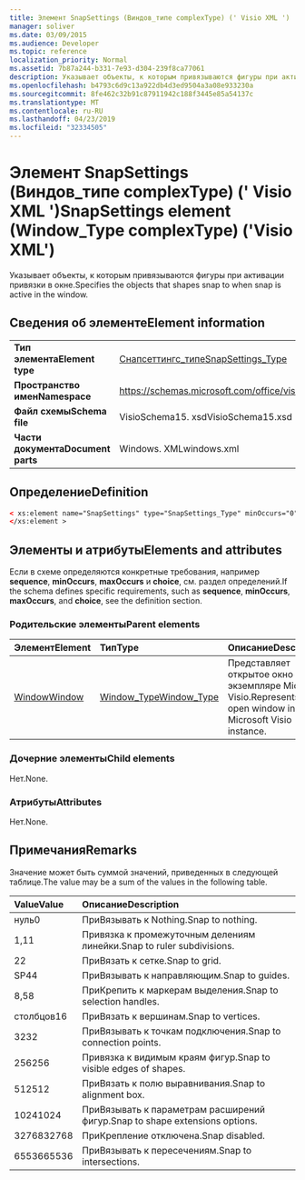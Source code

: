 ```yaml
---
title: Элемент SnapSettings (Виндов_типе complexType) (' Visio XML ')
manager: soliver
ms.date: 03/09/2015
ms.audience: Developer
ms.topic: reference
localization_priority: Normal
ms.assetid: 7b87a244-b331-7e93-d304-239f8ca77061
description: Указывает объекты, к которым привязываются фигуры при активации привязки в окне.
ms.openlocfilehash: b4793c6d9c13a922db4d3ed9504a3a08e933230a
ms.sourcegitcommit: 8fe462c32b91c87911942c188f3445e85a54137c
ms.translationtype: MT
ms.contentlocale: ru-RU
ms.lasthandoff: 04/23/2019
ms.locfileid: "32334505"
---
```

# <a name="snapsettings-element-windowtype-complextype-visio-xml"></a><span data-ttu-id="95392-103">Элемент SnapSettings (Виндов_типе complexType) (' Visio XML ')</span><span class="sxs-lookup"><span data-stu-id="95392-103">SnapSettings element (Window_Type complexType) ('Visio XML')</span></span>

<span data-ttu-id="95392-104">Указывает объекты, к которым привязываются фигуры при активации привязки в окне.</span><span class="sxs-lookup"><span data-stu-id="95392-104">Specifies the objects that shapes snap to when snap is active in the window.</span></span>
  
## <a name="element-information"></a><span data-ttu-id="95392-105">Сведения об элементе</span><span class="sxs-lookup"><span data-stu-id="95392-105">Element information</span></span>

|||
|:-----|:-----|
|<span data-ttu-id="95392-106">**Тип элемента**</span><span class="sxs-lookup"><span data-stu-id="95392-106">**Element type**</span></span> <br/> |[<span data-ttu-id="95392-107">Снапсеттингс_типе</span><span class="sxs-lookup"><span data-stu-id="95392-107">SnapSettings_Type</span></span>](snapsettings_type-complextypevisio-xml.md) <br/> |
|<span data-ttu-id="95392-108">**Пространство имен**</span><span class="sxs-lookup"><span data-stu-id="95392-108">**Namespace**</span></span> <br/> |https://schemas.microsoft.com/office/visio/2012/main  <br/> |
|<span data-ttu-id="95392-109">**Файл схемы**</span><span class="sxs-lookup"><span data-stu-id="95392-109">**Schema file**</span></span> <br/> |<span data-ttu-id="95392-110">VisioSchema15. xsd</span><span class="sxs-lookup"><span data-stu-id="95392-110">VisioSchema15.xsd</span></span>  <br/> |
|<span data-ttu-id="95392-111">**Части документа**</span><span class="sxs-lookup"><span data-stu-id="95392-111">**Document parts**</span></span> <br/> |<span data-ttu-id="95392-112">Windows. XML</span><span class="sxs-lookup"><span data-stu-id="95392-112">windows.xml</span></span>  <br/> |
   
## <a name="definition"></a><span data-ttu-id="95392-113">Определение</span><span class="sxs-lookup"><span data-stu-id="95392-113">Definition</span></span>

```XML
< xs:element name="SnapSettings" type="SnapSettings_Type" minOccurs="0" maxOccurs="1" >
</xs:element >
```

## <a name="elements-and-attributes"></a><span data-ttu-id="95392-114">Элементы и атрибуты</span><span class="sxs-lookup"><span data-stu-id="95392-114">Elements and attributes</span></span>

<span data-ttu-id="95392-115">Если в схеме определяются конкретные требования, например **sequence**, **minOccurs**, **maxOccurs** и **choice**, см. раздел определений.</span><span class="sxs-lookup"><span data-stu-id="95392-115">If the schema defines specific requirements, such as **sequence**, **minOccurs**, **maxOccurs**, and **choice**, see the definition section.</span></span> 
  
### <a name="parent-elements"></a><span data-ttu-id="95392-116">Родительские элементы</span><span class="sxs-lookup"><span data-stu-id="95392-116">Parent elements</span></span>

|<span data-ttu-id="95392-117">**Элемент**</span><span class="sxs-lookup"><span data-stu-id="95392-117">**Element**</span></span>|<span data-ttu-id="95392-118">**Тип**</span><span class="sxs-lookup"><span data-stu-id="95392-118">**Type**</span></span>|<span data-ttu-id="95392-119">**Описание**</span><span class="sxs-lookup"><span data-stu-id="95392-119">**Description**</span></span>|
|:-----|:-----|:-----|
|[<span data-ttu-id="95392-120">Window</span><span class="sxs-lookup"><span data-stu-id="95392-120">Window</span></span>](window-element-windows_type-complextypevisio-xml.md) <br/> |[<span data-ttu-id="95392-121">Window_Type</span><span class="sxs-lookup"><span data-stu-id="95392-121">Window_Type</span></span>](window_type-complextypevisio-xml.md) <br/> |<span data-ttu-id="95392-122">Представляет открытое окно в экземпляре Microsoft Visio.</span><span class="sxs-lookup"><span data-stu-id="95392-122">Represents an open window in a Microsoft Visio instance.</span></span>  <br/> |
   
### <a name="child-elements"></a><span data-ttu-id="95392-123">Дочерние элементы</span><span class="sxs-lookup"><span data-stu-id="95392-123">Child elements</span></span>

<span data-ttu-id="95392-124">Нет.</span><span class="sxs-lookup"><span data-stu-id="95392-124">None.</span></span>
  
### <a name="attributes"></a><span data-ttu-id="95392-125">Атрибуты</span><span class="sxs-lookup"><span data-stu-id="95392-125">Attributes</span></span>

<span data-ttu-id="95392-126">Нет.</span><span class="sxs-lookup"><span data-stu-id="95392-126">None.</span></span>
  
## <a name="remarks"></a><span data-ttu-id="95392-127">Примечания</span><span class="sxs-lookup"><span data-stu-id="95392-127">Remarks</span></span>

<span data-ttu-id="95392-128">Значение может быть суммой значений, приведенных в следующей таблице.</span><span class="sxs-lookup"><span data-stu-id="95392-128">The value may be a sum of the values in the following table.</span></span>
  
|<span data-ttu-id="95392-129">**Value**</span><span class="sxs-lookup"><span data-stu-id="95392-129">**Value**</span></span>|<span data-ttu-id="95392-130">**Описание**</span><span class="sxs-lookup"><span data-stu-id="95392-130">**Description**</span></span>|
|:-----|:-----|
|<span data-ttu-id="95392-131">нуль</span><span class="sxs-lookup"><span data-stu-id="95392-131">0</span></span>  <br/> |<span data-ttu-id="95392-132">ПриВязывать к Nothing.</span><span class="sxs-lookup"><span data-stu-id="95392-132">Snap to nothing.</span></span>  <br/> |
|<span data-ttu-id="95392-133">1,1</span><span class="sxs-lookup"><span data-stu-id="95392-133">1</span></span>  <br/> |<span data-ttu-id="95392-134">Привязка к промежуточным делениям линейки.</span><span class="sxs-lookup"><span data-stu-id="95392-134">Snap to ruler subdivisions.</span></span>  <br/> |
|<span data-ttu-id="95392-135">2</span><span class="sxs-lookup"><span data-stu-id="95392-135">2</span></span>  <br/> |<span data-ttu-id="95392-136">ПриВязать к сетке.</span><span class="sxs-lookup"><span data-stu-id="95392-136">Snap to grid.</span></span>  <br/> |
|<span data-ttu-id="95392-137">SP4</span><span class="sxs-lookup"><span data-stu-id="95392-137">4</span></span>  <br/> |<span data-ttu-id="95392-138">ПриВязывать к направляющим.</span><span class="sxs-lookup"><span data-stu-id="95392-138">Snap to guides.</span></span>  <br/> |
|<span data-ttu-id="95392-139">8,5</span><span class="sxs-lookup"><span data-stu-id="95392-139">8</span></span>  <br/> |<span data-ttu-id="95392-140">ПриКрепить к маркерам выделения.</span><span class="sxs-lookup"><span data-stu-id="95392-140">Snap to selection handles.</span></span>  <br/> |
|<span data-ttu-id="95392-141">столбцов</span><span class="sxs-lookup"><span data-stu-id="95392-141">16</span></span>  <br/> |<span data-ttu-id="95392-142">ПриВязать к вершинам.</span><span class="sxs-lookup"><span data-stu-id="95392-142">Snap to vertices.</span></span>  <br/> |
|<span data-ttu-id="95392-143">32</span><span class="sxs-lookup"><span data-stu-id="95392-143">32</span></span>  <br/> |<span data-ttu-id="95392-144">ПриВязывать к точкам подключения.</span><span class="sxs-lookup"><span data-stu-id="95392-144">Snap to connection points.</span></span>  <br/> |
|<span data-ttu-id="95392-145">256</span><span class="sxs-lookup"><span data-stu-id="95392-145">256</span></span>  <br/> |<span data-ttu-id="95392-146">Привязка к видимым краям фигур.</span><span class="sxs-lookup"><span data-stu-id="95392-146">Snap to visible edges of shapes.</span></span>  <br/> |
|<span data-ttu-id="95392-147">512</span><span class="sxs-lookup"><span data-stu-id="95392-147">512</span></span>  <br/> |<span data-ttu-id="95392-148">ПриВязать к полю выравнивания.</span><span class="sxs-lookup"><span data-stu-id="95392-148">Snap to alignment box.</span></span>  <br/> |
|<span data-ttu-id="95392-149">1024</span><span class="sxs-lookup"><span data-stu-id="95392-149">1024</span></span>  <br/> |<span data-ttu-id="95392-150">ПриВязывать к параметрам расширений фигур.</span><span class="sxs-lookup"><span data-stu-id="95392-150">Snap to shape extensions options.</span></span>  <br/> |
|<span data-ttu-id="95392-151">32768</span><span class="sxs-lookup"><span data-stu-id="95392-151">32768</span></span>  <br/> |<span data-ttu-id="95392-152">ПриКрепление отключена.</span><span class="sxs-lookup"><span data-stu-id="95392-152">Snap disabled.</span></span>  <br/> |
|<span data-ttu-id="95392-153">65536</span><span class="sxs-lookup"><span data-stu-id="95392-153">65536</span></span>  <br/> |<span data-ttu-id="95392-154">ПриВязывать к пересечениям.</span><span class="sxs-lookup"><span data-stu-id="95392-154">Snap to intersections.</span></span>  <br/> |
   

